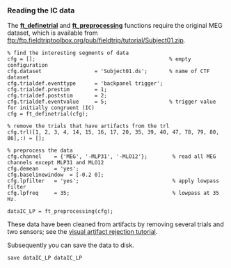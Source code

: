 ### Reading the IC data

The **[ft_definetrial](/reference/ft_definetrial)** and **[ft_preprocessing](/reference/ft_preprocessing)** functions require the original MEG dataset, which is available from [ftp:/ftp.fieldtriptoolbox.org/pub/fieldtrip/tutorial/Subject01.zip](ftp://ftp.fieldtriptoolbox.org/pub/fieldtrip/tutorial/Subject01.zip).
    
    % find the interesting segments of data
    cfg = [];                                           % empty configuration
    cfg.dataset                 = 'Subject01.ds';       % name of CTF dataset  
    cfg.trialdef.eventtype      = 'backpanel trigger';
    cfg.trialdef.prestim        = 1;
    cfg.trialdef.poststim       = 2;
    cfg.trialdef.eventvalue     = 5;                    % trigger value for initially congruent (IC)
    cfg = ft_definetrial(cfg);            
    
    % remove the trials that have artifacts from the trl
    cfg.trl([1, 2, 3, 4, 14, 15, 16, 17, 20, 35, 39, 40, 47, 78, 79, 80, 86],:) = []; 
    
    % preprocess the data
    cfg.channel    = {'MEG', '-MLP31', '-MLO12'};        % read all MEG channels except MLP31 and MLO12
    cfg.demean     = 'yes';
    cfg.baselinewindow  = [-0.2 0];
    cfg.lpfilter   = 'yes';                              % apply lowpass filter
    cfg.lpfreq     = 35;                                 % lowpass at 35 Hz.
    
    dataIC_LP = ft_preprocessing(cfg);                      

These data have been cleaned from artifacts by removing several trials and two sensors; see the [visual artifact rejection tutorial](/tutorial/visual_artifact_rejection).

Subsequently you can save the data to disk. 

    save dataIC_LP dataIC_LP

